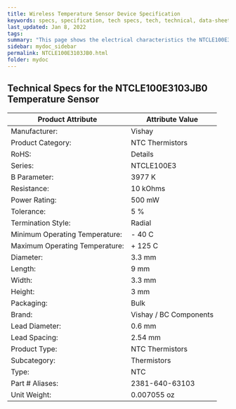 ```yaml
---
title: Wireless Temperature Sensor Device Specification
keywords: specs, specification, tech specs, tech, technical, data-sheet, datasheet, data sheet
last_updated: Jan 8, 2022
tags:
summary: "This page shows the electrical characteristics the NTCLE100E3103JB0 thermistor "
sidebar: mydoc_sidebar
permalink: NTCLE100E3103JB0.html
folder: mydoc
---
```


## Technical Specs for the NTCLE100E3103JB0 Temperature Sensor

|Product Attribute|Attribute Value|
|-----------------|-------------------|
|Manufacturer:|Vishay|
|Product Category:|NTC Thermistors|
|RoHS:| Details|
|Series:|NTCLE100E3|
|B Parameter:|3977 K|
|Resistance:|10 kOhms|
|Power Rating:|500 mW|
|Tolerance:|5 %|
|Termination Style:|Radial|
|Minimum Operating Temperature:|- 40 C|
|Maximum Operating Temperature:|+ 125 C|
|Diameter:|3.3 mm|
|Length:|9 mm|
|Width:|3.3 mm|
|Height:|3 mm|
|Packaging:|Bulk|
|Brand:|Vishay / BC Components|
|Lead Diameter:|0.6 mm|
|Lead Spacing:|2.54 mm|
|Product Type:|NTC Thermistors|
|Subcategory:|Thermistors|
|Type:|NTC|
|Part # Aliases:|2381-640-63103|
|Unit Weight:|0.007055 oz|
